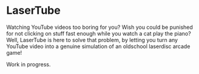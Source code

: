 LaserTube
=========
Watching YouTube videos too boring for you?  Wish you could be punished for not clicking on stuff fast enough while you watch a cat play the piano?  Well, LaserTube is here to solve that problem, by letting you turn any YouTube video into a genuine simulation of an oldschool laserdisc arcade game!

Work in progress.  